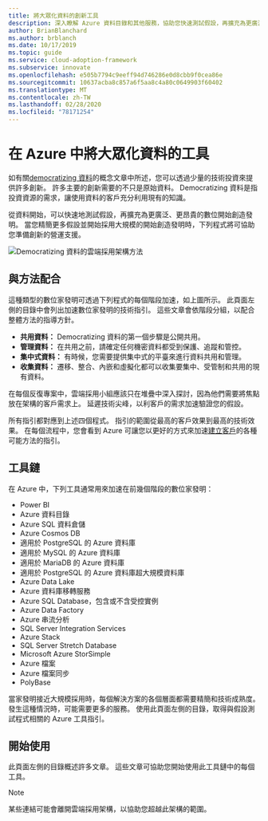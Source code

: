 ```yaml
---
title: 將大眾化資料的創新工具
description: 深入瞭解 Azure 資料目錄和其他服務，協助您快速測試假設，再擴充為更廣泛、更昂貴的數位開始創造發明。
author: BrianBlanchard
ms.author: brblanch
ms.date: 10/17/2019
ms.topic: guide
ms.service: cloud-adoption-framework
ms.subservice: innovate
ms.openlocfilehash: e505b7794c9eeff94d746286e0d8cbb9f0cea86e
ms.sourcegitcommit: 10637acba8c857a6f5aa8c4a80c0649903f60402
ms.translationtype: MT
ms.contentlocale: zh-TW
ms.lasthandoff: 02/28/2020
ms.locfileid: "78171254"
---
```

# <a name="tools-to-democratize-data-in-azure"></a>在 Azure 中將大眾化資料的工具

如有關[democratizing 資料](../considerations/data.md)的概念文章中所述，您可以透過少量的技術投資來提供許多創新。 許多主要的創新需要的不只是原始資料。 Democratizing 資料是指投資資源的需求，讓使用資料的客戶充分利用現有的知識。

從資料開始，可以快速地測試假設，再擴充為更廣泛、更昂貴的數位開始創造發明。 當您精簡更多假設並開始採用大規模的開始創造發明時，下列程式將可協助您準備創新的營運支援。

![Democratizing 資料的雲端採用架構方法](../../_images/innovate/democratize-data.png)

## <a name="alignment-to-the-methodology"></a>與方法配合

這種類型的數位家發明可透過下列程式的每個階段加速，如上圖所示。 此頁面左側的目錄中會列出加速數位家發明的技術指引。 這些文章會依階段分組，以配合整體方法的指導方針。

- **共用資料：** Democratizing 資料的第一個步驟是公開共用。
- **管理資料：** 在共用之前，請確定任何機密資料都受到保護、追蹤和管控。
- **集中式資料：** 有時候，您需要提供集中式的平臺來進行資料共用和管理。
- **收集資料：** 遷移、整合、內嵌和虛擬化都可以收集要集中、受管制和共用的現有資料。

在每個反復專案中，雲端採用小組應該只在堆疊中深入探討，因為他們需要將焦點放在架構的客戶需求上。 延遲技術尖峰，以利客戶的需求加速驗證您的假設。

所有指引都對應到上述四個程式。 指引的範圍從最高的客戶效果到最高的技術效果。 在每個流程中，您會看到 Azure 可讓您以更好的方式來加速[建立客戶](../considerations/build.md)的各種可能方法的指引。

## <a name="toolchain"></a>工具鏈

在 Azure 中，下列工具通常用來加速在前幾個階段的數位家發明：

- Power BI
- Azure 資料目錄
- Azure SQL 資料倉儲
- Azure Cosmos DB
- 適用於 PostgreSQL 的 Azure 資料庫
- 適用於 MySQL 的 Azure 資料庫
- 適用於 MariaDB 的 Azure 資料庫
- 適用於 PostgreSQL 的 Azure 資料庫超大規模資料庫
- Azure Data Lake
- Azure 資料庫移轉服務
- Azure SQL Database，包含或不含受控實例
- Azure Data Factory
- Azure 串流分析
- SQL Server Integration Services
- Azure Stack
- SQL Server Stretch Database
- Microsoft Azure StorSimple
- Azure 檔案
- Azure 檔案同步
- PolyBase

當家發明接近大規模採用時，每個解決方案的各個層面都需要精簡和技術成熟度。 發生這種情況時，可能需要更多的服務。 使用此頁面左側的目錄，取得與假設測試程式相關的 Azure 工具指引。

## <a name="get-started"></a>開始使用

此頁面左側的目錄概述許多文章。 這些文章可協助您開始使用此工具鏈中的每個工具。

> [!NOTE]
> 某些連結可能會離開雲端採用架構，以協助您超越此架構的範圍。
